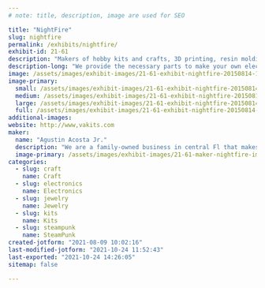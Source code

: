 ```yaml
---
# note: title, description, image are used for SEO

title: "NightFire"
slug: nightfire
permalink: /exhibits/nightfire/
exhibit-id: 21-61
description: "Makers of hobby kits and crafts, 3D printing, resin molding."
description-long: "We provide the necessary parts to make your own electronic hobby kits. We also provide 3D printing supplies and resin jewelry parts."
image: /assets/images/exhibit-images/21-61-exhibit-nightfire-20150814-175332-large.jpg
image-primary: 
  small: /assets/images/exhibit-images/21-61-exhibit-nightfire-20150814-175332-small.jpg
  medium: /assets/images/exhibit-images/21-61-exhibit-nightfire-20150814-175332-medium.jpg
  large: /assets/images/exhibit-images/21-61-exhibit-nightfire-20150814-175332-large.jpg
  full: /assets/images/exhibit-images/21-61-exhibit-nightfire-20150814-175332-full.jpg
additional-images: 
website: http://www,vakits.com
maker: 
  name: "Agustin Acosta Jr."
  description: "We are a family-owned business in central Fl that makes Hobby kits and Crafts."
  image-primary: /assets/images/exhibit-images/21-61-maker-nightfire-img-4231-medium.JPG
categories: 
  - slug: craft
    name: Craft
  - slug: electronics
    name: Electronics
  - slug: jewelry
    name: Jewelry
  - slug: kits
    name: Kits
  - slug: steampunk
    name: SteamPunk
created-jotform: "2021-08-09 10:02:16"
last-modified-jotform: "2021-10-24 11:52:43"
last-exported: "2021-10-24 14:26:05"
sitemap: false

---
```

